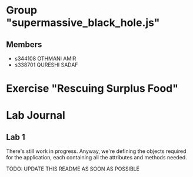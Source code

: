 # Group "supermassive_black_hole.js"

## Members
- s344108 OTHMANI AMIR
- s338701 QURESHI SADAF

# Exercise "Rescuing Surplus Food"

# Lab Journal

## Lab 1

There's still work in progress.
Anyway, we're defining the objects required for the application, each containing all the attributes and methods needed.

TODO: UPDATE THIS README AS SOON AS POSSIBLE
